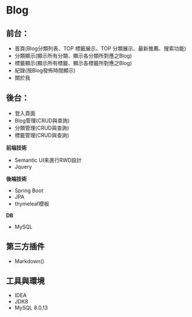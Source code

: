 # Blog

## 前台：
* 首頁(Blog分類列表、TOP 標籤展示、TOP 分類展示、最新推薦、搜索功能)
* 分類顯示(顯示所有分類、顯示各分類所對應之Blog)
* 標籤顯示(顯示所有標籤、顯示各標籤所對應之Blog)
* 紀錄(按Blog發佈時間顯示)
* 關於我

## 後台：
* 登入頁面
* Blog管理(CRUD與查詢)
* 分類管理(CRUD與查詢)
* 標籤管理(CRUD與查詢)


**前端技術**
* Semantic UI來進行RWD設計
* Jquery

**後端技術**
* Spring Boot 
* JPA
* thymeleaf模板

**DB**
* MySQL


## 第三方插件 
* Markdown()


## 工具與環境
* IDEA
* JDK8
* MySQL 8.0.13




